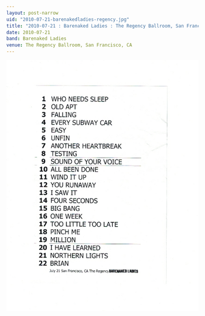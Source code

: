 ```yaml
---
layout: post-narrow
uid: "2010-07-21-barenakedladies-regency.jpg"
title: "2010-07-21 : Barenaked Ladies : The Regency Ballroom, San Francisco, CA"
date: 2010-07-21
band: Barenaked Ladies
venue: The Regency Ballroom, San Francisco, CA
---
```


<div class="showcase">
  <img src="/img/2010/07/20100721-BarenakedLadies-Regency.jpg" alt="2010-07-21-barenakedladies-regency.jpg">
</div>

